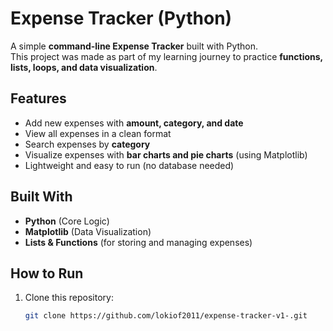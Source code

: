 #  Expense Tracker (Python)

A simple **command-line Expense Tracker** built with Python.  
This project was made as part of my learning journey to practice **functions, lists, loops, and data visualization**.  

##  Features
-  Add new expenses with **amount, category, and date**  
-  View all expenses in a clean format  
-  Search expenses by **category**  
-  Visualize expenses with **bar charts and pie charts** (using Matplotlib)  
-  Lightweight and easy to run (no database needed)  

## Built With
- **Python** (Core Logic)  
- **Matplotlib** (Data Visualization)  
- **Lists & Functions** (for storing and managing expenses)  

##  How to Run
1. Clone this repository:
   ```bash
   git clone https://github.com/lokiof2011/expense-tracker-v1-.git

